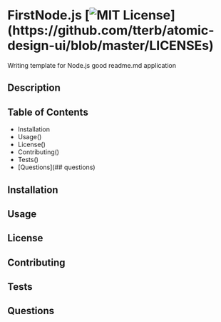 # FirstNode.js     [![MIT License](https://img.shields.io/apm/l/atomic-design-ui.svg?)](https://github.com/tterb/atomic-design-ui/blob/master/LICENSEs)                 
Writing template for Node.js good readme.md application 

## Description

## Table of Contents
* Installation
* Usage()
* License() 
* Contributing()
* Tests()
* [Questions](## questions)


## Installation


## Usage


## License 


## Contributing


## Tests


## Questions
